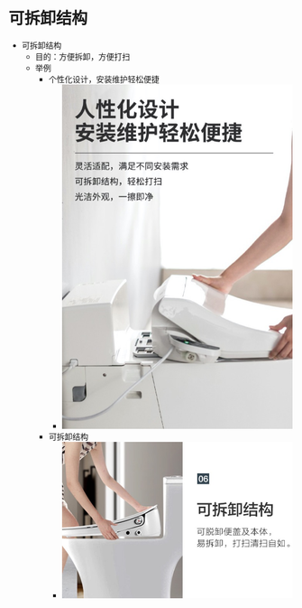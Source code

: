 # 可拆卸结构

* 可拆卸结构
  * 目的：方便拆卸，方便打扫
  * 举例
    * 个性化设计，安装维护轻松便捷
      * ![detachable_structure_easy_maintain](../../assets/img/detachable_structure_easy_maintain.jpg)
    * 可拆卸结构
      * ![detachable_easy_clean](../../assets/img/detachable_easy_clean.jpg)
